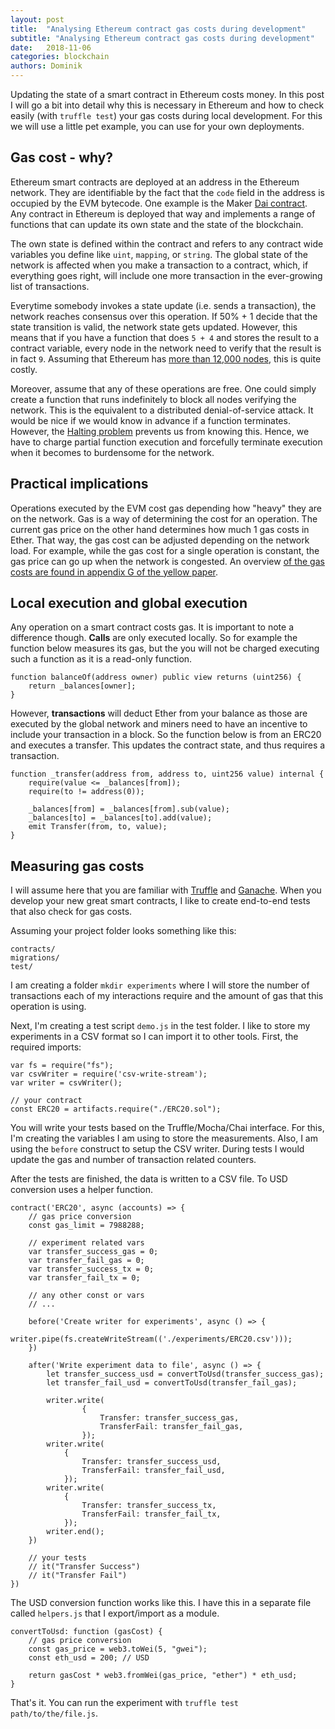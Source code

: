 ```yaml
---
layout: post
title:  "Analysing Ethereum contract gas costs during development"
subtitle: "Analysing Ethereum contract gas costs during development"
date:   2018-11-06
categories: blockchain
authors: Dominik
---
```


Updating the state of a smart contract in Ethereum costs money. In this post I will go a bit into detail why this is necessary in Ethereum and how to check easily (with `truffle test`) your gas costs during local development. For this we will use a little pet example, you can use for your own deployments.

## Gas cost - why?
Ethereum smart contracts are deployed at an address in the Ethereum network. They are identifiable by the fact that the `code` field in the address is occupied by the EVM bytecode. One example is the Maker [Dai contract](https://etherscan.io/address/0x89d24a6b4ccb1b6faa2625fe562bdd9a23260359#code). Any contract in Ethereum is deployed that way and implements a range of functions that can update its own state and the state of the blockchain.

The own state is defined within the contract and refers to any contract wide variables you define like `uint`, `mapping`, or `string`. The global state of the network is affected when you make a transaction to a contract, which, if everything goes right, will include one more transaction in the ever-growing list of transactions.

Everytime somebody invokes a state update (i.e. sends a transaction), the network reaches consensus over this operation. If 50% + 1 decide that the state transition is valid, the network state gets updated. However, this means that if you have a function that does `5 + 4` and stores the result to a contract variable, every node in the network need to verify that the result is in fact `9`. Assuming that Ethereum has [more than 12,000 nodes](https://www.ethernodes.org/network/1), this is quite costly.

Moreover, assume that any of these operations are free. One could simply create a function that runs indefinitely to block all nodes verifying the network. This is the equivalent to a distributed denial-of-service attack. It would be nice if we would know in advance if a function terminates. However, the [Halting problem](https://en.wikipedia.org/wiki/Halting_problem) prevents us from knowing this. Hence, we have to charge partial function execution and forcefully terminate execution when it becomes to burdensome for the network.

## Practical implications
Operations executed by the EVM cost gas depending how "heavy" they are on the network. Gas is a way of determining the cost for an operation. The current gas price on the other hand determines how much 1 gas costs in Ether. That way, the gas cost can be adjusted depending on the network load. For example, while the gas cost for a single operation is constant, the gas price can go up when the network is congested. An overview [of the gas costs are found in appendix G of the yellow paper](https://ethereum.github.io/yellowpaper/paper.pdf).

## Local execution and global execution
Any operation on a smart contract costs gas. It is important to note a difference though. **Calls** are only executed locally. So for example the function below measures its gas, but the you will not be charged executing such a function as it is a read-only function.

```
function balanceOf(address owner) public view returns (uint256) {
    return _balances[owner];
}
```

However, **transactions** will deduct Ether from your balance as those are executed by the global network and miners need to have an incentive to include your transaction in a block. So the function below is from an ERC20 and executes a transfer. This updates the contract state, and thus requires a transaction.

```
function _transfer(address from, address to, uint256 value) internal {
    require(value <= _balances[from]);
    require(to != address(0));

    _balances[from] = _balances[from].sub(value);
    _balances[to] = _balances[to].add(value);
    emit Transfer(from, to, value);
}
```

## Measuring gas costs
I will assume here that you are familiar with [Truffle](https://truffleframework.com/docs) and [Ganache](https://truffleframework.com/docs/ganache/overview). When you develop your new great smart contracts, I like to create end-to-end tests that also check for gas costs.

Assuming your project folder looks something like this:
```
contracts/
migrations/
test/
```

I am creating a folder `mkdir experiments` where I will store the number of transactions each of my interactions require and the amount of gas that this operation is using.

Next, I'm creating a test script `demo.js` in the test folder. I like to store my experiments in a CSV format so I can import it to other tools. First, the required imports:

```
var fs = require("fs");
var csvWriter = require('csv-write-stream');
var writer = csvWriter();

// your contract
const ERC20 = artifacts.require("./ERC20.sol");
```

You will write your tests based on the Truffle/Mocha/Chai interface. For this, I'm creating the variables I am using to store the measurements.
Also, I am using the `before` construct to setup the CSV writer. During tests I would update the gas and number of transaction related counters.

After the tests are finished, the data is written to a CSV file. To USD conversion uses a helper function.

```
contract('ERC20', async (accounts) => {
    // gas price conversion
    const gas_limit = 7988288;

    // experiment related vars
    var transfer_success_gas = 0;
    var transfer_fail_gas = 0;
    var transfer_success_tx = 0;
    var transfer_fail_tx = 0;

    // any other const or vars
    // ...

    before('Create writer for experiments', async () => {
        writer.pipe(fs.createWriteStream(('./experiments/ERC20.csv')));
    })

    after('Write experiment data to file', async () => {
        let transfer_success_usd = convertToUsd(transfer_success_gas);
        let transfer_fail_usd = convertToUsd(transfer_fail_gas);

        writer.write(
                {
                    Transfer: transfer_success_gas,
                    TransferFail: transfer_fail_gas,
                });
        writer.write(
            {
                Transfer: transfer_success_usd,
                TransferFail: transfer_fail_usd,
            });
        writer.write(
            {
                Transfer: transfer_success_tx,
                TransferFail: transfer_fail_tx,
            });
        writer.end();
    })

    // your tests
    // it("Transfer Success")
    // it("Transfer Fail")
})
```

The USD conversion function works like this. I have this in a separate file called `helpers.js` that I export/import as a module.

```
convertToUsd: function (gasCost) {
    // gas price conversion
    const gas_price = web3.toWei(5, "gwei");
    const eth_usd = 200; // USD

    return gasCost * web3.fromWei(gas_price, "ether") * eth_usd;
}
```

That's it. You can run the experiment with `truffle test path/to/the/file.js`.